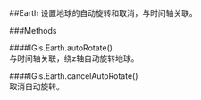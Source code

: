 ##Earth
设置地球的自动旋转和取消，与时间轴关联。  
  
###Methods  
  
####IGis.Earth.autoRotate()  
与时间轴关联，绕z轴自动旋转地球。  
  
####IGis.Earth.cancelAutoRotate()  
取消自动旋转。